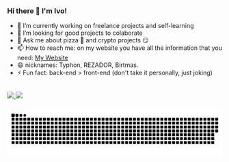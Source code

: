 ### Hi there 👋 I'm Ivo! 

- 🔭 I’m currently working on freelance projects and self-learning
- 👯 I’m looking for good projects to colaborate
- 💬 Ask me about pizza 🍕 and crypto projects 😏
- 📫 How to reach me: on my website you have all the information that you need: [My Website](https://ivolopes-developer.github.io/MyResume/)
- 😄 nicknames: Typhon, REZADOR, Birtmas.
- ⚡ Fun fact: back-end > front-end (don't take it personally, just joking)

##

<div>
  <a href="https://github.com/ivolopes-developer">
  <img height="130em" src="https://github-readme-stats.vercel.app/api?username=ivolopes-developer&show_icons=false&theme=dark&include_all_commits=true&count_private=true"/>
  <img height="130em" src="https://github-readme-stats.vercel.app/api/top-langs/?username=ivolopes-developer&layout=compact&langs_count=7&theme=dark"/>
</div>

###
  
  ![Snake animation](https://github.com/ivolopes-developer/ivolopes-developer/blob/output/github-contribution-grid-snake.svg)

